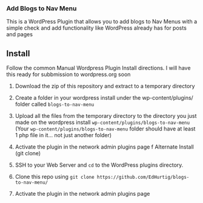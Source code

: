 ### Add Blogs to Nav Menu ###

This is a WordPress Plugin that allows you to add blogs to Nav Menus with a simple check and add functionality like WordPress already has for posts and pages


Install
-------

Follow the common Manual Wordpress Plugin Install directions.  I will have this ready for subbmission to wordpress.org soon


1. Download the zip of this repository and extract to a temporary directory
2. Create a folder in your wordpress install under the wp-content/plugins/ folder called `blogs-to-nav-menu`
3. Upload all the files from the temporary directory to the directory you just made on the wordpress install `wp-content/plugins/blogs-to-nav-menu` (Your `wp-content/plugins/blogs-to-nav-menu` folder should have at least 1 php file in it... not just another folder)
4. Activate the plugin in the network admin plugins page
f
Alternate Install (git clone)

1. SSH to your Web Server and `cd` to the WordPress plugins directory.
2. Clone this repo using `git clone https://github.com/EdHurtig/blogs-to-nav-menu/`
3. Activate the plugin in the network admin plugins page
